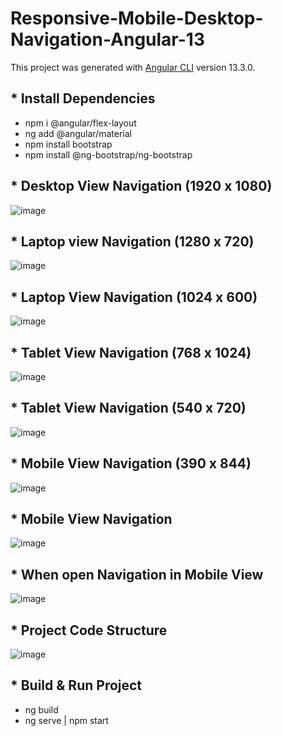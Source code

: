 # Responsive-Mobile-Desktop-Navigation-Angular-13

This project was generated with [Angular CLI](https://github.com/angular/angular-cli) version 13.3.0.

<h2>* Install Dependencies</h2>
<ul>
  <li>npm i @angular/flex-layout</li>
  <li>ng add @angular/material</li>
  <li>npm install bootstrap</li>
  <li>npm install @ng-bootstrap/ng-bootstrap</li>
</ul>


<h2>* Desktop View Navigation (1920 x 1080)</h2>

![image](https://user-images.githubusercontent.com/100337599/209552175-38a21dce-b433-4599-81f8-3e18dca075c1.png)


<h2>* Laptop view Navigation (1280 x 720)</h2>

![image](https://user-images.githubusercontent.com/100337599/209552275-0e29d21c-555d-4b6b-a7dd-b3c31d9d13fc.png)


<h2>* Laptop View Navigation (1024 x 600)</h2>

![image](https://user-images.githubusercontent.com/100337599/209552465-ece2d6ff-43a8-4b4e-87e8-1afa796187fa.png)


<h2>* Tablet View Navigation (768 x 1024)</h2>

![image](https://user-images.githubusercontent.com/100337599/209552592-65641f0e-a280-41dc-9098-23020e73ca24.png)


<h2>* Tablet View Navigation (540 x 720)</h2>

![image](https://user-images.githubusercontent.com/100337599/209552710-8973c85a-f3af-4e29-a2c0-3b1e431f99df.png)


<h2>* Mobile View Navigation (390 x 844)</h2>

![image](https://user-images.githubusercontent.com/100337599/209552710-8973c85a-f3af-4e29-a2c0-3b1e431f99df.png)


<h2>* Mobile View Navigation</h2>

![image](https://user-images.githubusercontent.com/100337599/209552794-a2335bb1-8063-41f9-9fbf-a44b97564cfb.png)


<h2>* When open Navigation in Mobile View</h2>

![image](https://user-images.githubusercontent.com/100337599/209552873-ea16aac0-e18c-449b-afc5-deb501b47764.png)


<h2>* Project Code Structure</h2>

![image](https://user-images.githubusercontent.com/100337599/209551853-d42754d8-8256-463d-8f0d-2f1cc481f881.png)



<h2>* Build & Run Project</h2>
<ul>
  <li>ng build</li>
  <li>ng serve | npm start</li>
</ul>

